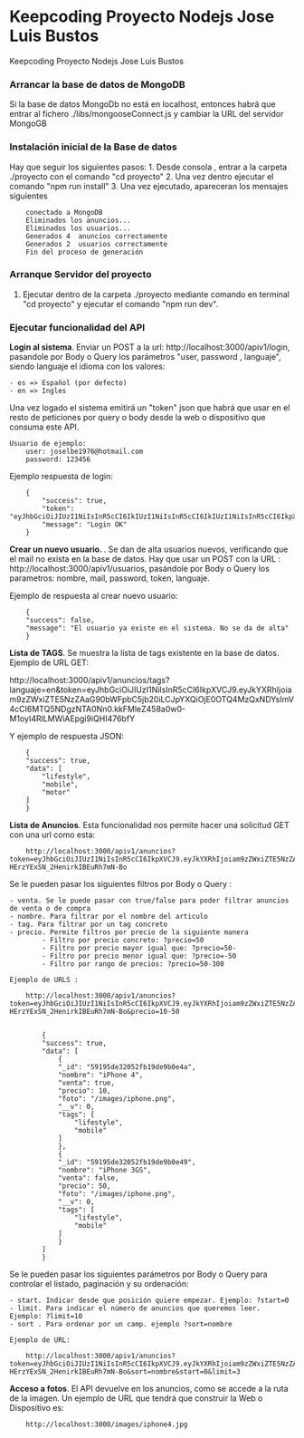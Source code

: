 # Keepcoding Proyecto Nodejs Jose Luis Bustos
Keepcoding Proyecto Nodejs Jose Luis Bustos

<h3>Arrancar la base de datos de MongoDB</h3>
Si la base de datos MongoDb no está en localhost, entonces habrá que entrar al fichero ./libs/mongooseConnect.js y cambiar la URL del servidor MongoGB


<h3>Instalación inicial de la Base de datos</h3>
Hay que seguir los siguientes pasos:
    1. Desde consola , entrar a la carpeta ./proyecto con el comando "cd proyecto"
    2. Una vez dentro ejecutar el comando "npm run install"
    3. Una vez ejecutado, apareceran los mensajes siguientes

        conectado a MongoDB
        Eliminados los anuncios...
        Eliminados los usuarios...
        Generados 4  anuncios correctamente
        Generados 2  usuarios correctamente
        Fin del proceso de generación


<h3>Arranque Servidor del proyecto</h3>

1. Ejecutar dentro de la carpeta ./proyecto mediante comando en terminal "cd proyecto" y  ejecutar el comando "npm run dev".


<h3>Ejecutar funcionalidad del API</h3>


<b>Login al sistema</b>. Enviar un POST a la url: http://localhost:3000/apiv1/login, pasandole por Body o Query los parámetros "user, password , languaje", siendo languaje el idioma con los valores:

    - es => Español (por defecto)
    - en => Ingles

Una vez logado el sistema emitirá un "token" json que habrá que usar en el resto de peticiones por query o body desde la web o dispositivo que consuma este API.

    Usuario de ejemplo:
        user: joselbe1976@hotmail.com
        password: 123456


Ejemplo respuesta de login:

        {
            "success": true,
            "token": "eyJhbGciOiJIUzI1NiIsInR5cCI6IkIUzI1NiIsInR5cCI6IkIUzI1NiIsInR5cCI6IkpXVCJY",
            "message": "Login OK"
        }

<b>Crear un nuevo usuario. </b>. Se dan de alta usuarios nuevos, verificando que el mail no exista en la base de datos. Hay que usar un POST con la URL : http://localhost:3000/apiv1/usuarios, pasándole por Body o Query los parametros: nombre, mail, password, token, languaje.

Ejemplo de respuesta al crear nuevo usuario:

        {
        "success": false,
        "message": "El usuario ya existe en el sistema. No se da de alta"
        }      


<b>Lista de TAGS</b>. Se muestra la lista de tags existente en la base de datos.  Ejemplo de URL GET:

http://localhost:3000/apiv1/anuncios/tags?languaje=en&token=eyJhbGciOiJIUzI1NiIsInR5cCI6IkpXVCJ9.eyJkYXRhIjoiam9zZWxiZTE5NzZAaG90bWFpbC5jb20iLCJpYXQiOjE0OTQ4MzQxNDYsImV4cCI6MTQ5NDgzNTA0Nn0.kkFMleZ458a0w0-M1oyI4RlLMWiAEpgi9iQHI476bfY

Y ejemplo de respuesta JSON:

        {
        "success": true,
        "data": [
            "lifestyle",
            "mobile",
            "motor"
        ]
        }


<b>Lista de Anuncios</b>. Esta funcionalidad nos permite hacer una solicitud GET con una url como esta:

        http://localhost:3000/apiv1/anuncios?token=eyJhbGciOiJIUzI1NiIsInR5cCI6IkpXVCJ9.eyJkYXRhIjoiam9zZWxiZTE5NzZAaG90bWFpbC5jb20iLCJpYXQiOjE0OTQ4MzQ3ODUsImV4cCI6MTQ5NDgzNTY4NX0.u6foJGDI6rAQj-HErzYExSN_2HenirkIBEuRh7mN-Bo

Se le pueden pasar los siguientes filtros por Body o Query :

    - venta. Se le puede pasar con true/false para poder filtrar anuncios de venta o de compra
    - nombre. Para filtrar por el nombre del articulo
    - tag. Para filtrar por un tag concreto
    - precio. Permite filtros por precio de la siguiente manera
            - Filtro por precio concreto: ?precio=50
            - Filtro por precio mayor igual que: ?precio=50-
            - Filtro por precio menor igual que: ?precio=-50
            - Filtro por rango de precios: ?precio=50-300

    Ejemplo de URLS :

        http://localhost:3000/apiv1/anuncios?token=eyJhbGciOiJIUzI1NiIsInR5cCI6IkpXVCJ9.eyJkYXRhIjoiam9zZWxiZTE5NzZAaG90bWFpbC5jb20iLCJpYXQiOjE0OTQ4MzQ3ODUsImV4cCI6MTQ5NDgzNTY4NX0.u6foJGDI6rAQj-HErzYExSN_2HenirkIBEuRh7mN-Bo&precio=10-50


            {
            "success": true,
            "data": [
                {
                "_id": "59195de32052fb19de9b0e4a",
                "nombre": "iPhone 4",
                "venta": true,
                "precio": 10,
                "foto": "/images/iphone.png",
                "__v": 0,
                "tags": [
                    "lifestyle",
                    "mobile"
                ]
                },
                {
                "_id": "59195de32052fb19de9b0e49",
                "nombre": "iPhone 3GS",
                "venta": false,
                "precio": 50,
                "foto": "/images/iphone.png",
                "__v": 0,
                "tags": [
                    "lifestyle",
                    "mobile"
                ]
                }
            ]
            }

Se le pueden pasar los siguientes parámetros por Body o Query para controlar el listado, paginación y su ordenación:

    - start. Indicar desde que posición quiere empezar. Ejemplo: ?start=0
    - limit. Para indicar el número de anuncios que queremos leer. Ejemplo: ?limit=10
    - sort . Para ordenar por un camp. ejemplo ?sort=nombre

    Ejemplo de URL:

        http://localhost:3000/apiv1/anuncios?token=eyJhbGciOiJIUzI1NiIsInR5cCI6IkpXVCJ9.eyJkYXRhIjoiam9zZWxiZTE5NzZAaG90bWFpbC5jb20iLCJpYXQiOjE0OTQ4MzQ3ODUsImV4cCI6MTQ5NDgzNTY4NX0.u6foJGDI6rAQj-HErzYExSN_2HenirkIBEuRh7mN-Bo&sort=nombre&start=0&limit=3
        

<b>Acceso a fotos</b>. El API devuelve en los anuncios, como se accede a la ruta de la imagen. Un ejemplo de URL que tendrá que construir la Web o Dispositivo es:

        http://localhost:3000/images/iphone4.jpg

